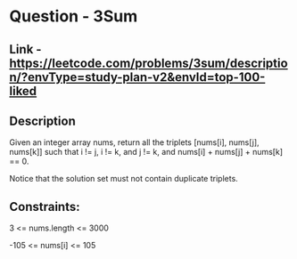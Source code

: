 # Question -  3Sum

## Link - https://leetcode.com/problems/3sum/description/?envType=study-plan-v2&envId=top-100-liked

## Description

Given an integer array nums, return all the triplets [nums[i], nums[j], nums[k]] such that i != j, i != k, and j != k, and nums[i] + nums[j] + nums[k] == 0.

Notice that the solution set must not contain duplicate triplets.

## Constraints:

3 <= nums.length <= 3000

-105 <= nums[i] <= 105
